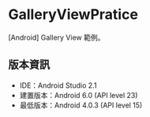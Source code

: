 # GalleryViewPratice
[Android] Gallery View 範例。

## 版本資訊

* IDE：Android Studio 2.1
* 建置版本：Android 6.0 (API level 23)
* 最低版本：Android 4.0.3 (API level 15)
